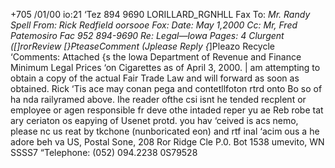 +705 /01/00
io:21 ‘Tez 894 9690 LORILLARD_RGNHLL
Fax
To: _Mr. Randy Spell From: Rick Redfield
oorsooe
Fox: Date: May 1,2000
Cc: Mr, Fred Patemosiro Fac 952 894-9690
Re: Legal—lowa Pages: 4
Clurgent ([]rorReview [}PteaseComment (Jplease Reply {_]Pleazo Recycle
‘Comments:
Attached {s the lowa Department of Revenue and Finance Minimum Legal Prices
‘on Cigarettes as of April 3, 2000. | am attempting to obtain a copy of the actual
Fair Trade Law and will forward as soon as obtained.
Rick
‘Tis ace may conan pega and contetllfoton rtrd onto Bo so of ha nda railyramed
above. Ihe reader ofthe csi isnt he tended recplent or employee or agen responsible fr deve othe
intaded reper yu ae Reb robe tat ary ceriaton os eapying of Usenet protd. you hav
‘ceived is acs nemo, please nc us reat by tkchone (nunboricated eon) and rtf inal
‘acim ous a he adore beh va US, Postal Sone,
208 Ror Ridge Cle
P.0. Bot 1538
umevito, WN SSSS7
“Telephone: (052) 094.2238
0S79528